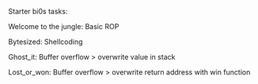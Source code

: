 Starter bi0s tasks:

Welcome to the jungle: Basic ROP

Bytesized: Shellcoding

Ghost_it: Buffer overflow > overwrite value in stack

Lost_or_won: Buffer overflow > overwrite return address with win function
